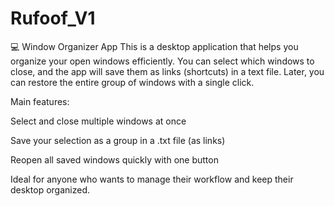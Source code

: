 # Rufoof_V1

💻 Window Organizer App
This is a desktop application that helps you organize your open windows efficiently.
You can select which windows to close, and the app will save them as links (shortcuts) in a text file.
Later, you can restore the entire group of windows with a single click.

Main features:

Select and close multiple windows at once

Save your selection as a group in a .txt file (as links)

Reopen all saved windows quickly with one button

Ideal for anyone who wants to manage their workflow and keep their desktop organized.
